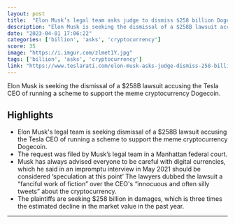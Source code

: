 ```yaml
---
layout: post
title:  "Elon Musk’s legal team asks judge to dismiss $258 billion Dogecoin lawsuit"
description: "Elon Musk is seeking the dismissal of a $258B lawsuit accusing the Tesla CEO of running a scheme to support the meme cryptocurrency Dogecoin."
date: "2023-04-01 17:06:22"
categories: ['billion', 'asks', 'cryptocurrency']
score: 35
image: "https://i.imgur.com/zlmet1Y.jpg"
tags: ['billion', 'asks', 'cryptocurrency']
link: "https://www.teslarati.com/elon-musk-asks-judge-dismiss-258-billion-dogecoin-lawsuit/"
---
```


Elon Musk is seeking the dismissal of a $258B lawsuit accusing the Tesla CEO of running a scheme to support the meme cryptocurrency Dogecoin.

## Highlights

- Elon Musk's legal team is seeking dismissal of a $258B lawsuit accusing the Tesla CEO of running a scheme to support the meme cryptocurrency Dogecoin.
- The request was filed by Musk’s legal team in a Manhattan federal court.
- Musk has always advised everyone to be careful with digital currencies, which he said in an impromptu interview in May 2021 should be considered ‘speculation at this point’ The lawyers dubbed the lawsuit a “fanciful work of fiction” over the CEO's “innocuous and often silly tweets” about the cryptocurrency.
- The plaintiffs are seeking $258 billion in damages, which is three times the estimated decline in the market value in the past year.

---
